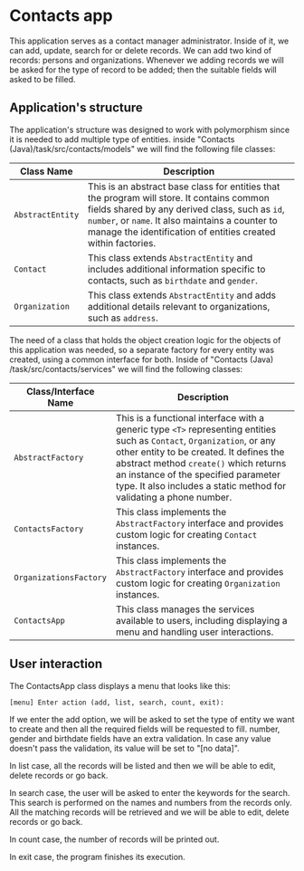 # Contacts app

This application serves as a contact manager administrator. Inside of it, we can add, update, search for or
delete records. We can add two kind of records: persons and organizations. Whenever we adding records we will
be asked for the type of record to be added; then the suitable fields will asked to be filled.

## Application's structure

The application's structure was designed to work with polymorphism since it is needed to add multiple type of
entities. inside "Contacts (Java)/task/src/contacts/models" we will find the following file classes:

| Class Name       | Description                                                                                                                                                                                                                                                       |
|------------------|-------------------------------------------------------------------------------------------------------------------------------------------------------------------------------------------------------------------------------------------------------------------|
| `AbstractEntity` | This is an abstract base class for entities that the program will store. It contains common fields shared by any derived class, such as `id`, `number`, or `name`. It also maintains a counter to manage the identification of entities created within factories. |
| `Contact`        | This class extends `AbstractEntity` and includes additional information specific to contacts, such as `birthdate` and `gender`.                                                                                                                                   |
| `Organization`   | This class extends `AbstractEntity` and adds additional details relevant to organizations, such as `address`.                                                                                                                                                     |


The need of a class that holds the object creation logic for the objects of this application was needed, so a
separate factory for every entity was created, using a common interface for both. Inside of "Contacts (Java)
/task/src/contacts/services" we will find the following classes:

| Class/Interface Name   | Description                                                                                                                                                                                                                                                                                                               |
|------------------------|---------------------------------------------------------------------------------------------------------------------------------------------------------------------------------------------------------------------------------------------------------------------------------------------------------------------------|
| `AbstractFactory`      | This is a functional interface with a generic type `<T>` representing entities such as `Contact`, `Organization`, or any other entity to be created. It defines the abstract method `create()` which returns an instance of the specified parameter type. It also includes a static method for validating a phone number. |
| `ContactsFactory`      | This class implements the `AbstractFactory` interface and provides custom logic for creating `Contact` instances.                                                                                                                                                                                                         |
| `OrganizationsFactory` | This class implements the `AbstractFactory` interface and provides custom logic for creating `Organization` instances.                                                                                                                                                                                                    |
| `ContactsApp`          | This class manages the services available to users, including displaying a menu and handling user interactions.                                                                                                                                                                                                           |

## User interaction

The ContactsApp class displays a menu that looks like this:

`[menu] Enter action (add, list, search, count, exit):`

If we enter the add option, we will be asked to set the type of entity we want to create and then all the
required fields will be requested to fill. number, gender and birthdate fields have an extra validation. In
case any value doesn't pass the validation, its value will be set to "[no data]".

In list case, all the records will be listed and then we will be able to edit, delete records or go back.

In search case, the user will be asked to enter the keywords for the search. This search is performed on the
names and numbers from the records only. All the matching records will be retrieved and we will be able to
edit, delete records or go back.

In count case, the number of records will be printed out.

In exit case, the program finishes its execution.